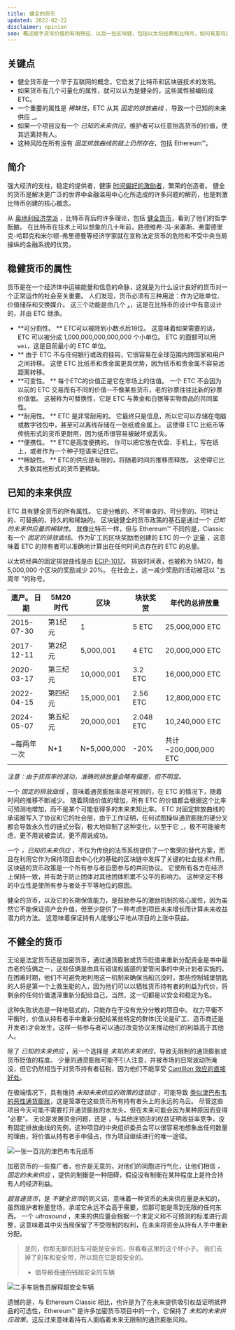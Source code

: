 ```yaml
---
title: 健全的货币
updated: 2022-02-22
disclaimer: opinion
seo: 概述赋予货币价值的有用特征，以及一些区块链，包括以太坊经典和比特币，如何有意将这些特征应用于其货币政策，以确保去中心化和长效性。
---
```


## 关键点

- 健全货币是一个早于互联网的概念，它启发了比特币和区块链技术的发明。
- 如果货币有几个可量化的属性，就可以认为是健全的，这些属性被编码成 ETC。
- 一个重要的属性是 _稀缺性_，ETC 从其 _固定的排放曲线_ ，导致一个已知的未来供应 \_。
- 如果一个项目没有一个 _已知的未来供应_，维护者可以任意抬高货币的价值，使其远离持有人。
- 这种风险在所有没有 _固定排放曲线的链上仍然存在_，包括 Ethereum™。

## 简介

强大经济的支柱，稳定的提供者，健康 [时间偏好的激励者](https://www.youtube.com/watch?v=k5XbLm3pEfI)，繁荣的创造者。 健全的货币是解决更广泛的世界中金融滥用中心化所造成的许多问题的解药，也是刺激比特币创建的核心概念。

从 [奥地利经济学派](https://mises.org/topics/bitcoin) ，比特币背后的许多理论，包括 [健全货币](https://mises.org/library/principle-sound-money)，看到了他们的哲学酝酿。 在比特币在技术上可以想象的几十年前，路德维希-冯-米塞斯、弗雷德里克-哈耶克和米尔顿-弗里德曼等经济学家就在宣称法定货币的危险和不受中央当局操纵的金融系统的优势。

## 稳健货币的属性

货币是在一个经济体中运输能量和信息的命脉，这就是为什么设计良好的货币对一个正常运作的社会至关重要。 人们发现，货币必须有三种用途：作为记账单位、价值储存和交换媒介。 这三个功能是由几个 [，](https://cryptowhat.com/properties-of-sound-money/)，这是在比特币的设计中有意设计的，并由 ETC 继承。

- **可分割性。 ** ETC可以被除到小数点后18位。 这意味着如果需要的话，ETC 可以被分成 1,000,000,000,000,000 个小单位。 ETC 的面额可以用 `wei`，这是目前最小的 ETC 单位。
- ** 由于 ETC 不与任何银行或政府挂钩，它很容易在全球范围内跨国家和用户之间转移。 这使 ETC 比纸币和贵金属更具优势，因为纸币和贵金属不容易远距离转移。
- **可变性。 ** 每个ETC的价值正是它在市场上的估值。 一个 ETC 不会因为以前的 ETC 交易而有不同的价值--不像某些货币，老的钞票往往比新的钞票价值低。 这被称为可替换性，它是 ETC 与黄金和白银等实物商品的共同属性。
- **耐用性。 ** ETC 是非常耐用的。 它最终只是信息，所以它可以存储在电脑或数字钱包中，甚至可以离线存储在一张纸或金属上。 这使得 ETC 比纸币等传统形式的货币更耐用，因为纸币很容易被破坏或丢失。
- **便携性。 ** ETC是高度便携的。 你可以把它放在优盘、手机上，写在纸上，或者作为一个种子短语来记住它。
- **稀缺性。 ** ETC的供应是有限的，将随着时间的推移而释放。 这使得它比大多数其他形式的货币更稀缺。

## 已知的未来供应

ETC 具有健全货币的所有属性。 它是分散的、不可审查的、可分割的、可转让的、可替换的、持久的和稀缺的。 区块链健全的货币政策的基石是通过一个 _已知的未来供应量的稀缺性_。 就像比特币一样，但与 Ethereum™ 不同的是，Classic 有一个 _固定的排放曲线_。 作为矿工的区块奖励而创建的 ETC 的一个 [定量](https://etcis.money/) ，这意味着 ETC 的持有者可以准确地计算出在任何时间点存在的 ETC 的总量。

以太坊经典的固定排放曲线是由 [ECIP-1017](https://ecips.ethereumclassic.org/ECIPs/ecip-1017)。 排放时间表，也被称为 5M20，每 5,000,000 个区块的奖励减少 20%。 在社会上，这一减少奖励的活动被冠以 "五周年 "的称号。

| 遗产。 日期     | 5M20 时代 | 区块          | 块状奖赏      | 年代的总排放量            |
| ---------- | ------- | ----------- | --------- | ------------------ |
| 2015-07-30 | 第1纪元    | 1           | 5 ETC     | 25,000,000 ETC     |
| 2017-12-11 | 第2纪元    | 5,000,001   | 4 ETC     | 20,000,000 ETC     |
| 2020-03-17 | 第三纪元    | 10,000,001  | 3.2 ETC   | 16,000,000 ETC     |
| 2022-04-15 | 第四纪元    | 15,000,001  | 2.56 ETC  | 12,800,000 ETC     |
| 2024-05-07 | 第五纪元    | 20,000,001  | 2.048 ETC | 10,240,000 ETC     |
| ~每两年一次     | N+1     | N+5,000,000 | -20%      | 共计~200,000,000 ETC |

_注意：由于叔叔率的波动，准确的排放量会略有偏差，但不明显。_

一个 _固定的排放曲线_ ，意味着通货膨胀率是可预测的，在 ETC 的情况下，随着时间的推移不断减少。 随着网络价值的增加，所有 ETC 的价值都会根据这个比率可预测地增加，而不是某个可能低得多的未来未知比率。 ETC 对固定排放曲线的承诺被写入了协议和它的社会层，由于工作证明，任何试图操纵通货膨胀的硬分叉都会导致永久性的链式分裂，极大地抑制了这种变化，以至于它 \_，极不可能被考虑，更不用说被尝试，更不用说成功。

一个 _，已知的未来供应_ ，不仅为传统的法币系统提供了一个繁荣的替代方案，而且在利用它作为保持项目去中心化的基础的区块链中发挥了关键的社会技术作用。 区块链的货币政策是一个所有参与者自愿参与的共同协议。 它使所有各方在经济上保持一致，并有助于防止团体对其他团体积累不公平的影响力。 这种坚定不移的中立性是使所有参与者处于平等地位的原因。

健全的货币，以及它的长期保值能力，是鼓励参与的激励机制的核心属性，因为虽然它不能保证资产会升值，但至少提供了一种考虑到项目未来增长而计算未来收益潜力的方法。 这意味着保证持有人能够公平地从项目的上涨中获益。

## 不健全的货币

无论是法定货币还是加密货币，通过通货膨胀或货币贬值来重新分配资金是书中最古老的伎俩之一，这些伎俩是由具有错误权威感的爱管闲事的中央计划者实施的。 在困难时期，他们不可避免地利用这一机制来确保当船沉没时，那些控制城堡钥匙的人将是第一个上救生艇的人，因为他们可以以牺牲货币持有者的利益为代价，将剩余的任何价值渣滓重新分配给自己，当然，这一切都是以安全和稳定为名。

这种失败状态是一种地毯式的，只能存在于没有充分分散的项目中。 权力平衡不平衡时，价值从持有者手中重新分配给某些特定的群体(无论是矿工、造币商还是开发者)才会发生，这样一些参与者可以通过改变协议来推动他们的利益高于其他人。

除了 _已知的未来供应_ ，另一个选择是 _未知的未来供应_，导致无限制的通货膨胀或货币贬值的程度。 少量的通货膨胀可能不引人注意，并被市场的日常波动所淹没，但它仍然相当于对货币持有者征税，因为他们不能享受 [Cantillon 效应的直接好处](https://cointelegraph.com/explained/from-cash-to-crypto-the-cantillon-effect-vs-the-nakamoto-effect)。

在极端情况下，具有维持 _未知未来供应的政策的连锁店_ ，可能导致 [类似津巴布韦的恶性通货膨胀](https://en.wikipedia.org/wiki/Hyperinflation_in_Zimbabwe)，这是笼罩在这些货币所有持有者头上的永远的乌云。 尽管这些项目今天可能不需要打开通货膨胀的水龙头，但在未来可能会因为某种原因而变得 "必要"。 无论是发展资金问题，还是 ，与其他连锁店的权益证明收益率竞争，没有固定排放曲线的先例，这种项目的中央组织委员会可以很容易地想象出任何数量的理由，将价值从持有者手中侵占，作为项目继续进行的唯一途径。

![一张一百兆的津巴布韦元纸币](./zimbabwedollar.jpg)

加密货币的一些推广者，也许是无意的，对他们的同胞进行气化，让他们相信 _，固定的未来供应_ ，提供的制衡是一种阻碍，假设没有制衡在某种程度上是符合持有人的经济利益。

_超音速货币_，是 *不健全货币*的同义词，意味着一种货币的未来供应量是未知的，虽然维护者粉墨登场，承诺它永远不会高于需要，但那可能是零到无限的任何东西。 一个 _ultrasound_ ，未来的供应量会根据一个未定义和不可预测的标准进行调整，这意味着其中央当局保留了不受限制的权利，在未来将资金从持有人手中重新分配。

> 是的，你那无聊的旧车可能是安全的，但看看这里的这个坏小子。 我们去掉了刹车和安全带，所以现在它是超安全的。
> 
> - 倡导~~超音速的钱~~超安全的车辆

![二手车销售员解释超安全车辆](./ultrasafe.jpg)

遗憾的是，与 Ethereum Classic 相比，也许是为了在未来提供吸引权益证明抵押品的可选性，Ethereum™ 是许多加密货币项目中的一个，它保持了 _未知的未来供应政策_，这反过来意味着持有人面临着未来无限制的通货膨胀风险。
